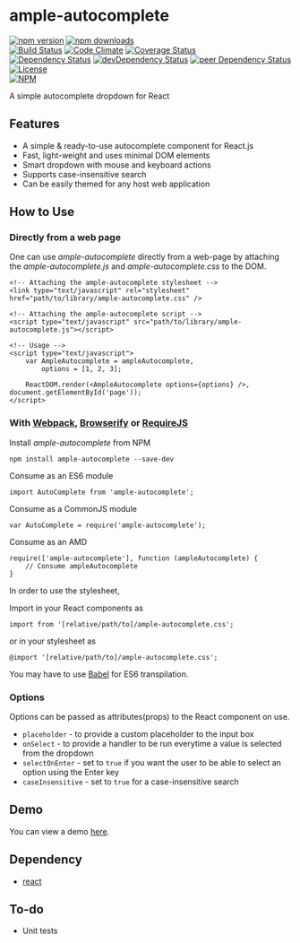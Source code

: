 # ample-autocomplete

[![npm version](https://badge.fury.io/js/ample-autocomplete.svg)](https://badge.fury.io/js/ample-autocomplete)
[![npm downloads](https://img.shields.io/npm/dt/ample-autocomplete.svg)](https://www.npmjs.com/package/ample-autocomplete)  
[![Build Status](https://travis-ci.org/myTerminal/ample-autocomplete.svg?branch=master)](https://travis-ci.org/myTerminal/ample-autocomplete)
[![Code Climate](https://codeclimate.com/github/myTerminal/ample-autocomplete.png)](https://codeclimate.com/github/myTerminal/ample-autocomplete)
[![Coverage Status](https://img.shields.io/coveralls/myTerminal/ample-autocomplete.svg)](https://coveralls.io/r/myTerminal/ample-autocomplete?branch=master)  
[![Dependency Status](https://david-dm.org/myTerminal/ample-autocomplete.svg)](https://david-dm.org/myTerminal/ample-autocomplete)
[![devDependency Status](https://david-dm.org/myTerminal/ample-autocomplete/dev-status.svg)](https://david-dm.org/myTerminal/ample-autocomplete#info=devDependencies)
[![peer Dependency Status](https://david-dm.org/myTerminal/ample-autocomplete/peer-status.svg)](https://david-dm.org/myTerminal/ample-autocomplete#info=peerDependencies)  
[![License](https://img.shields.io/github/license/myTerminal/ample-autocomplete.svg)](https://opensource.org/licenses/MIT)  
[![NPM](https://nodei.co/npm/ample-autocomplete.png?downloads=true&downloadRank=true&stars=true)](https://nodei.co/npm/ample-autocomplete/)

A simple autocomplete dropdown for React

## Features

* A simple & ready-to-use autocomplete component for React.js
* Fast, light-weight and uses minimal DOM elements
* Smart dropdown with mouse and keyboard actions
* Supports case-insensitive search
* Can be easily themed for any host web application

## How to Use

### Directly from a web page

One can use *ample-autocomplete* directly from a web-page by attaching the *ample-autocomplete.js* and *ample-autocomplete.css* to the DOM.

    <!-- Attaching the ample-autocomplete stylesheet -->
    <link type="text/javascript" rel="stylesheet" href="path/to/library/ample-autocomplete.css" />
    
    <!-- Attaching the ample-autocomplete script -->
    <script type="text/javascript" src="path/to/library/ample-autocomplete.js"></script>
    
    <!-- Usage -->
    <script type="text/javascript">
        var AmpleAutocomplete = ampleAutocomplete,
            options = [1, 2, 3];

        ReactDOM.render(<AmpleAutocomplete options={options} />, document.getElementById('page'));
    </script>

### With [Webpack](https://webpack.js.org), [Browserify](http://browserify.org) or [RequireJS](http://requirejs.org)

Install *ample-autocomplete* from NPM

    npm install ample-autocomplete --save-dev

Consume as an ES6 module

    import AutoComplete from 'ample-autocomplete';

Consume as a CommonJS module

    var AutoComplete = require('ample-autocomplete');

Consume as an AMD

    require(['ample-autocomplete'], function (ampleAutocomplete) {
        // Consume ampleAutocomplete
    }

In order to use the stylesheet,

Import in your React components as

    import from '[relative/path/to]/ample-autocomplete.css';

or in your stylesheet as

    @import '[relative/path/to]/ample-autocomplete.css';

You may have to use [Babel](https://babeljs.io) for ES6 transpilation.

### Options

Options can be passed as attributes(props) to the React component on use.

* `placeholder` - to provide a custom placeholder to the input box
* `onSelect` - to provide a handler to be run everytime a value is selected from the dropdown
* `selectOnEnter` - set to `true` if you want the user to be able to select an option using the Enter key
* `caseInsensitive` - set to `true` for a case-insensitive search

## Demo

You can view a demo [here](https://myterminal.github.io/ample-autocomplete/examples).

## Dependency

* [react](https://www.npmjs.com/package/react)

## To-do

* Unit tests
